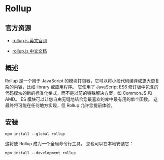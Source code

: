 # Rollup

## 官方资源

- [rollup.js 英文官网](https://rollupjs.org/guide/en/)

- [rollup.js 中文文档](https://www.rollupjs.com/)

## 概述

Rollup 是一个用于 JavaScript 的模块打包器，它可以将小段代码编译成更大更复杂的内容，比如 library 或应用程序。 它使用了 JavaScript ES6 修订版中包含的代码模块的新的标准化格式，而不是以前的特殊解决方案，如 CommonJS 和 AMD。 ES 模块可以让您自由无缝地结合您最喜欢的库中最有用的单个函数。 这最终将可能在任何地方实现，但 Rollup 允许您提前体验。

## 安装

```shell
npm install --global rollup
```

这将使 Rollup 成为一个全局命令行工具。 您也可以在本地安装它：

```shell
npm install --development rollup
```

